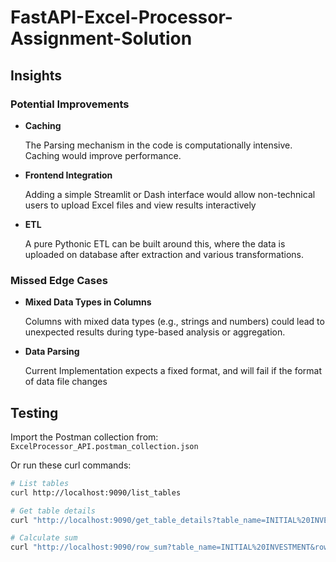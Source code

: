 # FastAPI-Excel-Processor-Assignment-Solution

## Insights
### Potential Improvements
<ul>
  <li><b>Caching</b></li>
  <p> The Parsing mechanism in the code is computationally intensive. Caching would improve performance.</p>
  <li><b>Frontend Integration</b></li>
  <p>Adding a simple Streamlit or Dash interface would allow non-technical users to upload Excel files and view results interactively</p>
  <li><b>ETL</b></li>
  <p>A pure Pythonic ETL can be built around this, where the data is uploaded on database after extraction and various transformations.</p>
</ul>

### Missed Edge Cases
<ul>
  <li><b>Mixed Data Types in Columns</b></li>
  <p>Columns with mixed data types (e.g., strings and numbers) could lead to unexpected results during type-based analysis or aggregation.</p>
  <li><b>Data Parsing</b></li>
  <p>Current Implementation expects a fixed format, and will fail if the format of data file changes</p>
</ul>

## Testing
Import the Postman collection from:
`ExcelProcessor_API.postman_collection.json`

Or run these curl commands:
```bash
# List tables
curl http://localhost:9090/list_tables

# Get table details
curl "http://localhost:9090/get_table_details?table_name=INITIAL%20INVESTMENT"

# Calculate sum
curl "http://localhost:9090/row_sum?table_name=INITIAL%20INVESTMENT&row_name=Tax%20Credit%20(if%20any)"
